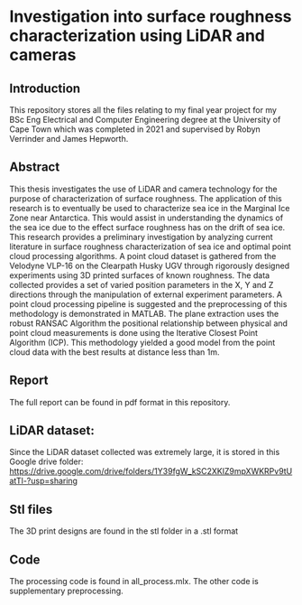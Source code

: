 # Investigation into surface roughness characterization using LiDAR and cameras

## Introduction
This repository stores all the files relating to my final year project for my BSc Eng Electrical and Computer Engineering degree at the University of Cape Town which was completed in 2021 and supervised by Robyn Verrinder and James Hepworth.

## Abstract
This thesis investigates the use of LiDAR and camera technology for the purpose of characterization of surface roughness. The application of this research is to eventually be used to characterize sea ice in the Marginal Ice Zone near Antarctica. This would assist in understanding the dynamics of the sea ice due to the effect surface roughness has on the drift of sea ice. This research provides a preliminary investigation by analyzing current literature in surface roughness characterization of sea ice and optimal point cloud processing algorithms. 
A point cloud dataset is gathered from the Velodyne VLP-16 on the Clearpath Husky UGV through rigorously designed experiments using 3D printed surfaces of known roughness. The data collected provides a set of varied position parameters in the X, Y and Z directions through the manipulation of external experiment parameters. 
A point cloud processing pipeline is suggested and the preprocessing of this methodology is demonstrated in MATLAB. The plane extraction uses the robust RANSAC Algorithm the positional relationship between physical and point cloud measurements is done using the Iterative Closest Point Algorithm (ICP). 
This methodology yielded a good model from the point cloud data with the best results at distance less than 1m.

## Report
The full report can be found in pdf format in this repository.

## LiDAR dataset:
Since the LiDAR dataset collected was extremely large, it is stored in this Google drive folder:
https://drive.google.com/drive/folders/1Y39fgW_kSC2XKlZ9mpXWKRPv9tUatTl-?usp=sharing

## Stl files
The 3D print designs are found in the stl folder in a .stl format

## Code
The processing code is found in all_process.mlx. The other code is supplementary preprocessing. 



